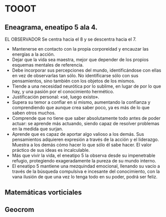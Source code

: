 # TOOOT

## Eneagrama, eneatipo 5 ala 4.
EL OBSERVADOR
Se centra hacia el 8 y se descentra hacia el 7.
- Mantenerse en contacto con la propia corporeidad y encauzar las energías a la acción.
- Dejar que la vida sea maestra, mejor que depender de los propios esquemas mentales de referencia.
- Debe incorporar sus percepciones del mundo, identificándose con ellas en vez de observarlas tan sólo. No identificarse sólo con sus pensamientos, sino también con los objetos de los mismos.
- Tiende a una necesidad neurótica por lo sublime, en lugar de por lo que hay, y una pasión por el conocimiento hermético.
- Justificación personal: «sé, luego existo».
- Supera su temor a confiar en sí mismo, aumentando la confianza y comprendiendo que aunque crea saber poco, ya es más de lo que saben otros muchos.
- Comprende que no tiene que saber absolutamente todo antes de poder actuar: se aprende más actuando, siendo capaz de resolver problemas en la medida que surjan.
- Aprende que es capaz de aportar algo valioso a los demás. Sus pensamientos adquieren expresión a través de la acción y el liderazgo. Muestra a los demás cómo hacer lo que sólo él sabe hacer. El valor práctico de sus ideas es incalculable.
- Más que vivir la vida, el eneatipo 5 la observa desde su impenetrable refugio, protegiendo exageradamente la pureza de su mundo interno.
- El eneatipo 5 mantiene una mezquindad emocional, llenando su vacío a través de la búsqueda compulsiva e incesante del conocimiento, con la vana ilusión de que una vez lo tenga todo en su poder, podrá ser feliz.
## Matemáticas vorticiales
## Geocrom
